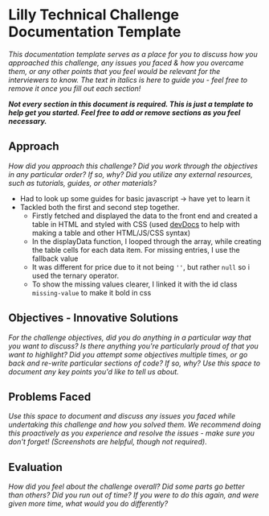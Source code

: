 # Lilly Technical Challenge Documentation Template

*This documentation template serves as a place for you to discuss how you approached this challenge, any issues you faced & how you overcame them, or any other points that you feel would be relevant for the interviewers to know. The text in italics is here to guide you - feel free to remove it once you fill out each section!*

***Not every section in this document is required. This is just a template to help get you started. Feel free to add or remove sections as you feel necessary.***

## Approach
*How did you approach this challenge? Did you work through the objectives in any particular order? If so, why? Did you utilize any external resources, such as tutorials, guides, or other materials?*
- Had to look up some guides for basic javascript -> have yet to learn it
- Tackled both the first and second step together.
    - Firstly fetched and displayed the data to the front end and created a table in HTML and styled with CSS (used [devDocs](devdovs.io) to help with making a table and other HTML/JS/CSS syntax)
    - In the displayData function, I looped through the array, while creating the table cells for each data item. For missing entries, I use the fallback value
    - It was different for price due to it not being `''`, but rather `null` so i used the ternary operator.
    - To show the missing values clearer, I linked it with the id class `missing-value` to make it bold in css

## Objectives - Innovative Solutions
*For the challenge objectives, did you do anything in a particular way that you want to discuss? Is there anything you're particularly proud of that you want to highlight? Did you attempt some objectives multiple times, or go back and re-write particular sections of code? If so, why? Use this space to document any key points you'd like to tell us about.*

## Problems Faced
*Use this space to document and discuss any issues you faced while undertaking this challenge and how you solved them. We recommend doing this proactively as you experience and resolve the issues - make sure you don't forget! (Screenshots are helpful, though not required)*.

## Evaluation
*How did you feel about the challenge overall? Did some parts go better than others? Did you run out of time? If you were to do this again, and were given more time, what would you do differently?*